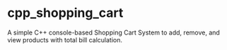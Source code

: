 # cpp_shopping_cart
A simple C++ console-based Shopping Cart System to add, remove, and view products with total bill calculation.
